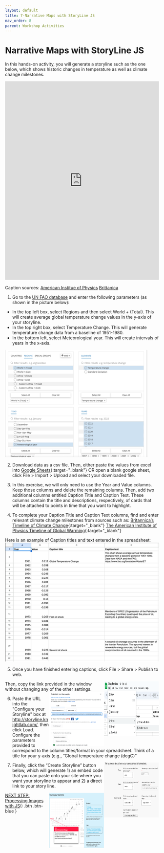 ```yaml
---
layout: default
title: 7-Narrative Maps with StoryLine JS
nav_order: 8
parent: Workshop Activities
---
```

# Narrative Maps with StoryLine JS

In this hands-on activity, you will generate a storyline such as the one below, which shows historic changes in temperature as well as climate change milestones.

<iframe src="https://cdn.knightlab.com/libs/storyline/latest/embed/index.html?dataURL=https%3A%2F%2Fdocs.google.com%2Fspreadsheets%2Fd%2Fe%2F2PACX-1vRZ83SC8r8FGkB4EX_8DST4G6T1tY2p6wvIfll-X0iLG2wUuaz4ESVvZ-fXD5-BWuXv88m5E4TmqzHX%2Fpubhtml&amp;dataYCol=value&amp;dataXCol=year&amp;dataDateFormat=%25Y&amp;chartDateFormat=%25Y&amp;chartYLabel=Global%20temperature%20change%20(degC)&amp;sliderCardTitleCol=captiontitle&amp;sliderCardTextCol=captiontext" style="width:100%;height:650px;" frameborder="0" marginwidth="0" marginheight="0" vspace="0" hspace="0"></iframe>

Caption sources:
[American Institue of Physics](https://history.aip.org/climate/timeline.htm)
[Brittanica](https://cdn.britannica.com/92/192592-050-6A70F97C/Timeline-developments-climate-change-1896-2016-Paris-Agreement.jpg)

1. Go to the [UN FAO database](https://www.fao.org/faostat/en/#data/ET) and enter the following parameters (as shown in the picture below):
-	In the top left box, select Regions and then select World + (Total). This will create average global temperature change values in the y-axis of your storyline.
-	In the top right box, select Temperature Change. This will generate temperature change data from a baseline of 1951-1980.
-	In the bottom left, select Meteorological year. This will create intervals of years in the x-axis.
<img width="468" alt="image" src="images/storyline-01.png">

2. Download data as a csv file. Then, either paste the values from excel into [Google Sheets](https://docs.google.com/spreadsheets/create){:target="_blank"} OR open a blank google sheet, click File > Import > Upload and select your downloaded file.

3. In this exercise, we will only need to use the Year and Value columns. Keep those columns and delete the remaining columns. Then, add two additional columns entitled Caption Title and Caption Text. These columns contain the title and descriptions, respectively, of cards that will be attached to points in time that you want to highlight.

4. To complete your Caption Title and Caption Text columns, find and enter relevant climate change milestones from sources such as:
[Britannica’s Timeline of Climate Change](https://cdn.britannica.com/92/192592-050-6A70F97C/Timeline-developments-climate-change-1896-2016-Paris-Agreement.jpg){:target="_blank"}
[The American Institute of Physics Timeline of Global Warming](https://history.aip.org/climate/timeline.htm){:target="_blank"}

Here is an example of Caption titles and text entered in the spreadsheet:
<img src="images/storyline-02.png">

5. Once you have finished entering captions, click File > Share > Publish to web.
<img src="images/storyline-03.png" style="float:right;width:180px;height:180px;" alt=”image”>

Then, copy the link provided in the window without changing any of the other settings.
<img src="images/storyline-04.png" style="float:right;width:180px;height:180px;" alt=”image”>

6. Paste the URL into the "Configure your Storyline" box at http://storyline.knightlab.com/, then click Load. Configure the parameters provided to correspond to the column titles/format in your spreadsheet. Think of a title for your y-axis (e.g., “Global temperature change (degC)”
<img src="images/storyline-05.png" style="float:right;width:180px;height:180px;" alt=”image”>

7. Finally, click the “Create Storyline” button below, which will generate 1) an embed code that you can paste onto your site where you want your storyline to appear and 2) a direct link to your story line.
<img src="images/storyline-06.png" style="float:right;width:180px;height:180px;" alt=”image”>

 [NEXT STEP: Processing Images with JS](processing.html){: .btn .btn-blue }
